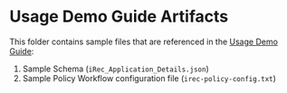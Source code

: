 # Usage Demo Guide Artifacts

This folder contains sample files that are referenced in the [Usage Demo Guide](https://github.com/hashgraph/guardian#demo-usage-guide):

1. Sample Schema (`iRec_Application_Details.json`)
2. Sample Policy Workflow configuration file (`irec-policy-config.txt`)
